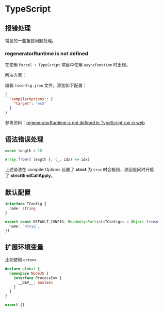 # TypeScript

## 报错处理

常见的一些报错问题处理。

### regeneratorRuntime is not defined

在使用 `Parcel + TypeScript` 项目中使用 `asyncFunction` 时出现。

解决方案：

编辑 `tsconfig.json` 文件，添加如下配置：

```json
{
  "compilerOptions": {
    "target": "es5"
  }
}
```

参考资料：[regeneratorRuntime is not defined in TypeScript run in web](https://stackoverflow.com/questions/51262244/regeneratorruntime-is-not-defined-in-typescript-run-in-web)

## 语法错误处理

```ts
const length = 10

Array.from({ length }, (_, idx) => idx)
```

上述语法在 compilerOptions 设置了 **strict** 为 `true` 时会报错，原因是同时开启了 **strictBindCallApply**。

## 默认配置

```ts
interface TConfig {
  name: string
}

export const DEFAULT_CONFIG: Readonly<Partial<TConfig>> = Object.freeze({
  name: `ntnyq`,
})
```

## 扩展环境变量

比如使用 `dotenv`

```ts
declare global {
  namespace NodeJS {
    interface ProcessEnv {
      __DEV__: boolean
    }
  }
}

export {}
```
